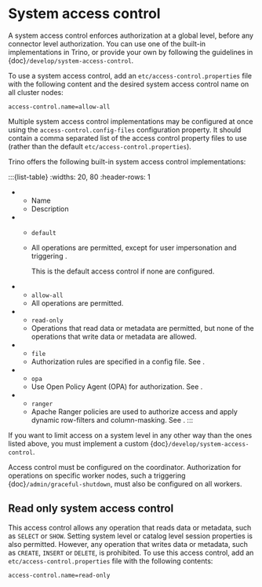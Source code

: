# System access control

A system access control enforces authorization at a global level,
before any connector level authorization. You can use one of the built-in
implementations in Trino, or provide your own by following the guidelines in
{doc}`/develop/system-access-control`.

To use a system access control, add an `etc/access-control.properties` file
with the following content and the desired system access control name on all
cluster nodes:

```text
access-control.name=allow-all
```

Multiple system access control implementations may be configured at once
using the `access-control.config-files` configuration property. It should
contain a comma separated list of the access control property files to use
(rather than the default `etc/access-control.properties`).

Trino offers the following built-in system access control implementations:

:::{list-table}
:widths: 20, 80
:header-rows: 1

* - Name
  - Description
* - `default`
  - All operations are permitted, except for user impersonation and triggering
    [](/admin/graceful-shutdown).

    This is the default access control if none are configured.
* - `allow-all`
  - All operations are permitted.
* - `read-only`
  - Operations that read data or metadata are permitted, but none of the
    operations that write data or metadata are allowed.
* - `file`
  - Authorization rules are specified in a config file. See
    [](/security/file-system-access-control).
* - `opa`
  - Use Open Policy Agent (OPA) for authorization. See
    [](/security/opa-access-control).
* - `ranger`
  - Apache Ranger policies are used to authorize access and apply dynamic
    row-filters and column-masking. See [](/security/ranger-access-control).
:::

If you want to limit access on a system level in any other way than the ones
listed above, you must implement a custom {doc}`/develop/system-access-control`.

Access control must be configured on the coordinator. Authorization for
operations on specific worker nodes, such a triggering
{doc}`/admin/graceful-shutdown`, must also be configured on all workers.

## Read only system access control

This access control allows any operation that reads data or
metadata, such as `SELECT` or `SHOW`. Setting system level or catalog level
session properties is also permitted. However, any operation that writes data or
metadata, such as `CREATE`, `INSERT` or `DELETE`, is prohibited.
To use this access control, add an `etc/access-control.properties`
file with the following contents:

```text
access-control.name=read-only
```
